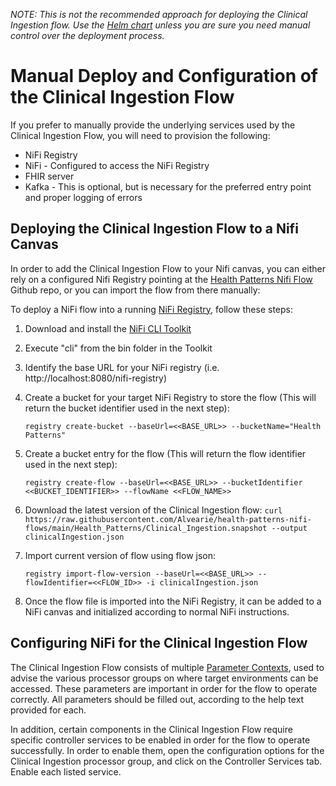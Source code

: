 *NOTE: This is not the recommended approach for deploying the Clinical Ingestion flow. Use the [Helm chart](helm-charts/alvearie-ingestion/README.md) unless you are sure you need manual control over the deployment process.*

# Manual Deploy and Configuration of the Clinical Ingestion Flow

If you prefer to manually provide the underlying services used by the Clinical Ingestion Flow, you will need to provision the following:

- NiFi Registry 
- NiFi - Configured to access the NiFi Registry
- FHIR server
- Kafka - This is optional, but is necessary for the preferred entry point and proper logging of errors


## Deploying the Clinical Ingestion Flow to a Nifi Canvas

In order to add the Clinical Ingestion Flow to your Nifi canvas, you can either rely on a configured Nifi Registry pointing at the [Health Patterns Nifi Flow](https://github.com/Alvearie/health-patterns-nifi-flows) Github repo, or you can import the flow from there manually:

To deploy a NiFi flow into a running [NiFi Registry](https://nifi.apache.org/registry.html), follow these steps:

1. Download and install the [NiFi CLI Toolkit](https://nifi.apache.org/download.html)
1. Execute "cli" from the bin folder in the Toolkit
1. Identify the base URL for your NiFi registry (i.e. http://localhost:8080/nifi-registry)
1. Create a bucket for your target NiFi Registry to store the flow (This will return the bucket identifier used in the next step):

	`registry create-bucket --baseUrl=<<BASE_URL>> --bucketName="Health Patterns"`
	
1. Create a bucket entry for the flow (This will return the flow identifier used in the next step):
	
	`registry create-flow --baseUrl=<<BASE_URL>> --bucketIdentifier <<BUCKET_IDENTIFIER>> --flowName <<FLOW_NAME>>`
	
1. Download the latest version of the Clinical Ingestion flow:
	`curl https://raw.githubusercontent.com/Alvearie/health-patterns-nifi-flows/main/Health_Patterns/Clinical_Ingestion.snapshot --output clinicalIngestion.json`
	
1. Import current version of flow using flow json:

	`registry import-flow-version --baseUrl=<<BASE_URL>> --flowIdentifier=<<FLOW_ID>> -i clinicalIngestion.json`
	
1. Once the flow file is imported into the NiFi Registry, it can be added to a NiFi canvas and initialized according to normal NiFi instructions.


## Configuring NiFi for the Clinical Ingestion Flow

The Clinical Ingestion Flow consists of multiple [Parameter Contexts](https://nifi.apache.org/docs/nifi-docs/html/user-guide.html#parameter-contexts), used to advise the various processor groups on where target environments can be accessed.  These parameters are important in order for the flow to operate correctly.  All parameters should be filled out, according to the help text provided for each.

In addition, certain components in the Clinical Ingestion Flow require specific controller services to be enabled in order for the flow to operate successfully.  In order to enable them, open the configuration options for the Clinical Ingestion processor group, and click on the Controller Services tab.  Enable each listed service.